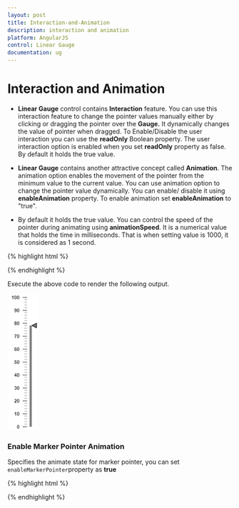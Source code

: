```yaml
---
layout: post
title: Interaction-and-Animation
description: interaction and animation
platform: AngularJS
control: Linear Gauge
documentation: ug
---
```


# Interaction and Animation

* **Linear Gauge** control contains **Interaction** feature. You can use this interaction feature to change the pointer values manually either by clicking or dragging the pointer over the **Gauge.** It dynamically changes the value of pointer when dragged. To Enable/Disable the user interaction you can use the **readOnly** Boolean property. The user interaction option is enabled when you set **readOnly** property as false. By default it holds the true value.

* **Linear Gauge** contains another attractive concept called **Animation**. The animation option enables the movement of the pointer from the minimum value to the current value. You can use animation option to change the pointer value dynamically. You can enable/ disable it using **enableAnimation** property. To enable animation set **enableAnimation** to "true". 

* By default it holds the true value. You can control the speed of the pointer during animating using **animationSpeed**. It is a numerical value that holds the time in milliseconds. That is when setting value is 1000, it is considered as 1 second.


{% highlight html %}

<html xmlns="http://www.w3.org/1999/xhtml" lang="en" ng-app="LinearGaugeApp">
    <head>
        <title>Essential Studio for AngularJS: LinearGauge</title>
        <!--CSS and Script file References -->
    </head>
    <body ng-controller="LinearGaugeCtrl">
        <div id="linearframe">
                 <ej-lineargauge e-enableanimation="true" e-animationspeed="1000" e-readonly="false" e-value="78" >
                 <e-scales>
                 <e-scale e-border-color="transparent" e-border-width="0" e-showBarPointers="true" e-showmarkerpointers="true" >
                 <e-barpointers>
                 <e-barpointer e-width="5" e-backgroundColor="grey">
                 </e-barpointer>
                 </e-barpointers>
                 <e-markerpointers>
                 <e-markerpointer e-width="10" e-length="10" e-backgroundColor="grey" e-distancefromscale="-12">
                 </e-markerpointer>
                 </e-markerpointers>
                 <e-ticks>
                 <e-tick e-type="majorinterval" e-width="2" e-color="#8c8c8c" e-distancefromscale-x="7" 
                 e-distancefromscale-y="0"></e-tick>
                 <e-tick e-type="minorinterval" e-width="1" e-height="6" e-color="#8c8c8c" 
                 e-distancefromscale-x="7" e-distancefromscale-y="0"></e-tick>
                 </e-ticks>
                 </e-scale>
                 </e-scales>
                 </ej-lineargauge>
        </div>
        <script>
        angular.module('LinearGaugeApp', ['ejangular'])
        .controller('LinearGaugeCtrl', function ($scope) {
         });
    </script>
    </body>
</html>

{% endhighlight %}



Execute the above code to render the following output.

![](Interaction-and-Animation_images/Interaction-and-Animation_img1.png)


### Enable Marker Pointer Animation

Specifies the animate state for marker pointer, you can set `enableMarkerPointer`property as **true**

{% highlight html %}

<html xmlns="http://www.w3.org/1999/xhtml" lang="en" ng-app="LinearGaugeApp">
    <head>
        <title>Essential Studio for AngularJS: LinearGauge</title>
        <!--CSS and Script file References -->
    </head>
    <body ng-controller="LinearGaugeCtrl">
        <div id="linearframe">
                 <ej-lineargauge  e-enableanimation="false" e-enablemarkerpointer="true">                 
                 </ej-lineargauge>
        </div>
        <script>
        angular.module('LinearGaugeApp', ['ejangular'])
        .controller('LinearGaugeCtrl', function ($scope) {
         });
    </script>
    </body>
</html>

{% endhighlight %}




